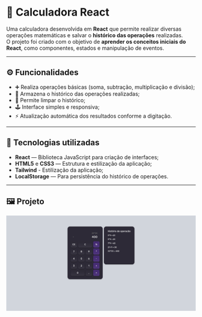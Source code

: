 
# 🧮 Calculadora React

Uma calculadora desenvolvida em **React** que permite realizar diversas operações matemáticas e salvar o **histórico das operações** realizadas.  
O projeto foi criado com o objetivo de **aprender os conceitos iniciais do React**, como componentes, estados e manipulação de eventos.

---

## ⚙️ Funcionalidades

- ➕ Realiza operações básicas (soma, subtração, multiplicação e divisão);  
- 💾 Armazena o histórico das operações realizadas;  
- 🧹 Permite limpar o histórico;  
- 🕹️ Interface simples e responsiva;  
- ⚡ Atualização automática dos resultados conforme a digitação.

---

## 🧰 Tecnologias utilizadas

- **React** — Biblioteca JavaScript para criação de interfaces;  
- **HTML5** e **CSS3** — Estrutura e estilização da aplicação;  
- **Tailwind** - Estilização da aplicação;
- **LocalStorage** — Para persistência do histórico de operações.

---

## 🖼️ Projeto

<p align="center">
  <img src="./projeto.png" alt="Calculadora React" width="1000"/>
</p>


